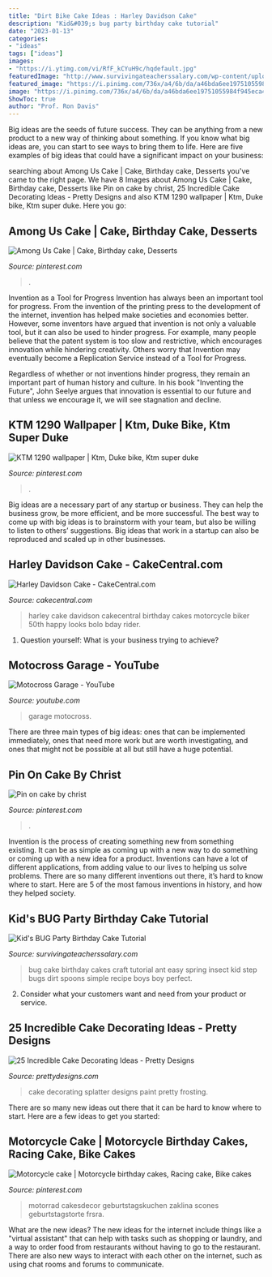 ```yaml
---
title: "Dirt Bike Cake Ideas : Harley Davidson Cake"
description: "Kid&#039;s bug party birthday cake tutorial"
date: "2023-01-13"
categories:
- "ideas"
tags: ["ideas"]
images:
- "https://i.ytimg.com/vi/RfF_kCYuH9c/hqdefault.jpg"
featuredImage: "http://www.survivingateacherssalary.com/wp-content/uploads/2014/04/bug-party-birthday-cake1-678x1024.jpg"
featured_image: "https://i.pinimg.com/736x/a4/6b/da/a46bda6ee19751055984f945eca47fa5.jpg"
image: "https://i.pinimg.com/736x/a4/6b/da/a46bda6ee19751055984f945eca47fa5.jpg"
ShowToc: true
author: "Prof. Ron Davis"
---
```



Big ideas are the seeds of future success. They can be anything from a new product to a new way of thinking about something. If you know what big ideas are, you can start to see ways to bring them to life. Here are five examples of big ideas that could have a significant impact on your business:

	

		
searching about Among Us Cake | Cake, Birthday cake, Desserts you've came to the right page. We have 8 Images about Among Us Cake | Cake, Birthday cake, Desserts like Pin on cake by christ, 25 Incredible Cake Decorating Ideas - Pretty Designs and also KTM 1290 wallpaper | Ktm, Duke bike, Ktm super duke. Here you go:
		
    
## Among Us Cake | Cake, Birthday Cake, Desserts

<img loading=lazy src="https://i.pinimg.com/736x/29/2c/a7/292ca7e4896ca5dc770f885c7cbd6239.jpg" onerror="this.onerror=null;this.src='https://tse2.mm.bing.net/th?id=OIP.yAQ222eqFyILvWgIQar4NwHaJJ&amp;pid=15.1';" alt="Among Us Cake | Cake, Birthday cake, Desserts">

_Source: pinterest.com_

>. 

	

Invention as a Tool for Progress
Invention has always been an important tool for progress. From the invention of the printing press to the development of the internet, invention has helped make societies and economies better. 
However, some inventors have argued that invention is not only a valuable tool, but it can also be used to hinder progress. For example, many people believe that the patent system is too slow and restrictive, which encourages innovation while hindering creativity. Others worry that Invention may eventually become a Replication Service instead of a Tool for Progress.

Regardless of whether or not inventions hinder progress, they remain an important part of human history and culture. In his book "Inventing the Future", John Seelye argues that innovation is essential to our future and that unless we encourage it, we will see stagnation and decline.

    
## KTM 1290 Wallpaper | Ktm, Duke Bike, Ktm Super Duke

<img loading=lazy src="https://i.pinimg.com/736x/eb/c1/6c/ebc16c7e3935f52ffb32cb65c32a8b11.jpg" onerror="this.onerror=null;this.src='https://tse3.mm.bing.net/th?id=OIP.v8m5TuDJqkJo1pzLP0a9bwAAAA&amp;pid=15.1';" alt="KTM 1290 wallpaper | Ktm, Duke bike, Ktm super duke">

_Source: pinterest.com_

>. 

	

Big ideas are a necessary part of any startup or business. They can help the business grow, be more efficient, and be more successful. The best way to come up with big ideas is to brainstorm with your team, but also be willing to listen to others’ suggestions. Big ideas that work in a startup can also be reproduced and scaled up in other businesses.

    
## Harley Davidson Cake - CakeCentral.com

<img loading=lazy src="https://cdn001.cakecentral.com/gallery/2015/03/900_746144VrWT_harley-davidson-cake.jpg" onerror="this.onerror=null;this.src='https://tse2.mm.bing.net/th?id=OIP.rbP3Y30dz6gJt483OMHLMgHaLH&amp;pid=15.1';" alt="Harley Davidson Cake - CakeCentral.com">

_Source: cakecentral.com_

>harley cake davidson cakecentral birthday cakes motorcycle biker 50th happy looks bolo bday rider. 

	

1. Question yourself: What is your business trying to achieve? 

    
## Motocross Garage - YouTube

<img loading=lazy src="https://i.ytimg.com/vi/RfF_kCYuH9c/hqdefault.jpg" onerror="this.onerror=null;this.src='https://tse4.mm.bing.net/th?id=OIP.soNDSjDM6MKbMEwqh4iofgHaFj&amp;pid=15.1';" alt="Motocross Garage - YouTube">

_Source: youtube.com_

>garage motocross. 

	

There are three main types of big ideas: ones that can be implemented immediately, ones that need more work but are worth investigating, and ones that might not be possible at all but still have a huge potential.

    
## Pin On Cake By Christ

<img loading=lazy src="https://i.pinimg.com/736x/5a/4b/44/5a4b44c1d71a445f3c383f12857163c7.jpg" onerror="this.onerror=null;this.src='https://tse4.mm.bing.net/th?id=OIP.h5Ggme_lBxROk7PcsCUIcAHaLH&amp;pid=15.1';" alt="Pin on cake by christ">

_Source: pinterest.com_

>. 

	

Invention is the process of creating something new from something existing. It can be as simple as coming up with a new way to do something or coming up with a new idea for a product. Inventions can have a lot of different applications, from adding value to our lives to helping us solve problems. There are so many different inventions out there, it’s hard to know where to start. Here are 5 of the most famous inventions in history, and how they helped society.

    
## Kid&#039;s BUG Party Birthday Cake Tutorial

<img loading=lazy src="http://www.survivingateacherssalary.com/wp-content/uploads/2014/04/bug-party-birthday-cake1-678x1024.jpg" onerror="this.onerror=null;this.src='https://tse1.mm.bing.net/th?id=OIP.l0eIGxG2RlnBHawLi0fFdwHaLL&amp;pid=15.1';" alt="Kid&#039;s BUG Party Birthday Cake Tutorial">

_Source: survivingateacherssalary.com_

>bug cake birthday cakes craft tutorial ant easy spring insect kid step bugs dirt spoons simple recipe boys boy perfect. 

	

2. Consider what your customers want and need from your product or service.

    
## 25 Incredible Cake Decorating Ideas - Pretty Designs

<img loading=lazy src="https://www.prettydesigns.com/wp-content/uploads/2015/09/Splatter-paint-with-frosting.jpg" onerror="this.onerror=null;this.src='https://tse4.mm.bing.net/th?id=OIP.98IbQ9xUMOKiCf8T77wphQHaLH&amp;pid=15.1';" alt="25 Incredible Cake Decorating Ideas - Pretty Designs">

_Source: prettydesigns.com_

>cake decorating splatter designs paint pretty frosting. 

	

There are so many new ideas out there that it can be hard to know where to start. Here are a few ideas to get you started: 

    
## Motorcycle Cake | Motorcycle Birthday Cakes, Racing Cake, Bike Cakes

<img loading=lazy src="https://i.pinimg.com/736x/a4/6b/da/a46bda6ee19751055984f945eca47fa5.jpg" onerror="this.onerror=null;this.src='https://tse3.mm.bing.net/th?id=OIP.9DA-7kUYb1K9fCIZ2Z2o2AHaLH&amp;pid=15.1';" alt="Motorcycle cake | Motorcycle birthday cakes, Racing cake, Bike cakes">

_Source: pinterest.com_

>motorrad cakesdecor geburtstagskuchen zaklina scones geburtstagstorte frsra. 

	

What are the new ideas?
The new ideas for the internet include things like a "virtual assistant" that can help with tasks such as shopping or laundry, and a way to order food from restaurants without having to go to the restaurant. There are also new ways to interact with each other on the internet, such as using chat rooms and forums to communicate.

